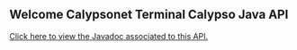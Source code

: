 ## Welcome Calypsonet Terminal Calypso Java API

[Click here to view the Javadoc associated to this API.](https://jeanpierrefortune.github.io/calypsonet-terminal-calypso-java-api/)

